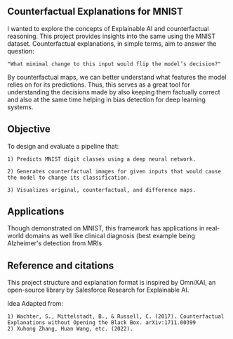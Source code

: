 ## Counterfactual Explanations for MNIST

I wanted to explore the concepts of Explainable AI and counterfactual reasoning. This project provides insights into the same using the MNIST dataset. Counterfactual explanations, in simple terms, aim to answer the question:

	"What minimal change to this input would flip the model’s decision?"

By counterfactual maps, we can better understand what features the model relies on for its predictions. Thus, this serves as a great tool for understanding the decisions made by also keeping them factually correct and also at the same time helping in bias detection for deep learning systems.

## Objective

To design and evaluate a pipeline that:

	1) Predicts MNIST digit classes using a deep neural network.

	2) Generates counterfactual images for given inputs that would cause the model to change its classification.

	3) Visualizes original, counterfactual, and difference maps.

## Applications
Though demonstrated on MNIST, this framework has applications in real-world domains as well like clinical diagnosis (best example being Alzheimer's detection from MRIs

## Reference and citations
This project structure and explanation format is inspired by OmniXAI, an open-source library by Salesforce Research for Explainable AI.

Idea Adapted from:

	1) Wachter, S., Mittelstadt, B., & Russell, C. (2017). Counterfactual Explanations without Opening the Black Box. arXiv:1711.00399
	2) Xuhong Zhang, Huan Wang, etc. (2022).
